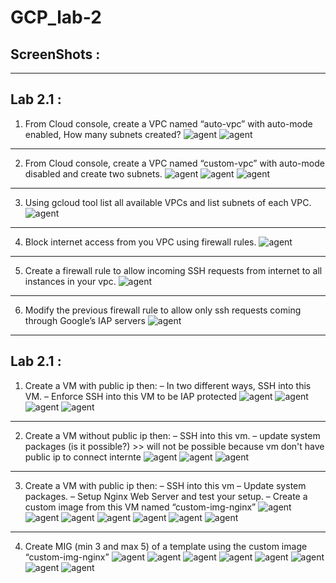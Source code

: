 # GCP_lab-2

## ScreenShots :
-----------------------------------------------------------------
## Lab 2.1 :

1. From Cloud console, create a VPC named “auto-vpc” with auto-mode enabled,
How many subnets created?
![agent](https://github.com/Badawi02/GCP/blob/main/lab-2/images/1.1.0.png)
![agent](https://github.com/Badawi02/GCP/blob/main/lab-2/images/1.1.1.png)
-----------------------------------------------------------------
2. From Cloud console, create a VPC named “custom-vpc” with auto-mode disabled and create two subnets.
![agent](https://github.com/Badawi02/GCP/blob/main/lab-2/images/1.2.0.png)
![agent](https://github.com/Badawi02/GCP/blob/main/lab-2/images/1.2.1.png)
![agent](https://github.com/Badawi02/GCP/blob/main/lab-2/images/1.2.2.png)
-----------------------------------------------------------------
3. Using gcloud tool list all available VPCs and list subnets of each VPC.
![agent](https://github.com/Badawi02/GCP/blob/main/lab-2/images/1.3.0.png)
-----------------------------------------------------------------
4. Block internet access from you VPC using firewall rules.
![agent](https://github.com/Badawi02/GCP/blob/main/lab-2/images/1.4.0.png)
-----------------------------------------------------------------
5. Create a firewall rule to allow incoming SSH requests from internet to all instances in your vpc.
![agent](https://github.com/Badawi02/GCP/blob/main/lab-2/images/1.5.0.png)
-----------------------------------------------------------------
6. Modify the previous firewall rule to allow only ssh requests coming through Google’s IAP servers
![agent](https://github.com/Badawi02/GCP/blob/main/lab-2/images/1.6.0.png)
-----------------------------------------------------------------



## Lab 2.1 :

1. Create a VM with public ip then:
– In two different ways, SSH into this VM.
– Enforce SSH into this VM to be IAP protected
![agent](https://github.com/Badawi02/GCP/blob/main/lab-2/images/2.1.0.png)
![agent](https://github.com/Badawi02/GCP/blob/main/lab-2/images/2.1.1.png)
![agent](https://github.com/Badawi02/GCP/blob/main/lab-2/images/2.1.2.png)
![agent](https://github.com/Badawi02/GCP/blob/main/lab-2/images/2.1.3.png)
-----------------------------------------------------------------
2. Create a VM without public ip then:
– SSH into this vm.
– update system packages (is it possible?) >> will not be possible because vm don't have public ip to connect internte
![agent](https://github.com/Badawi02/GCP/blob/main/lab-2/images/2.2.0.png)
![agent](https://github.com/Badawi02/GCP/blob/main/lab-2/images/2.2.1.png)
![agent](https://github.com/Badawi02/GCP/blob/main/lab-2/images/2.2.2.png)
-----------------------------------------------------------------
3. Create a VM with public ip then:
– SSH into this vm 
– Update system packages.
– Setup Nginx Web Server and test your setup.
– Create a custom image from this VM named “custom-img-nginx”
![agent](https://github.com/Badawi02/GCP/blob/main/lab-2/images/2.3.0.png)
![agent](https://github.com/Badawi02/GCP/blob/main/lab-2/images/2.3.1.png)
![agent](https://github.com/Badawi02/GCP/blob/main/lab-2/images/2.3.2.png)
![agent](https://github.com/Badawi02/GCP/blob/main/lab-2/images/2.3.3.png)
![agent](https://github.com/Badawi02/GCP/blob/main/lab-2/images/2.3.4.png)
![agent](https://github.com/Badawi02/GCP/blob/main/lab-2/images/2.3.5.png)
![agent](https://github.com/Badawi02/GCP/blob/main/lab-2/images/2.3.6.png)
-----------------------------------------------------------------
4. Create MIG (min 3 and max 5) of a template using the custom image “custom-img-nginx”
![agent](https://github.com/Badawi02/GCP/blob/main/lab-2/images/2.4.0.png)
![agent](https://github.com/Badawi02/GCP/blob/main/lab-2/images/2.4.1.png)
![agent](https://github.com/Badawi02/GCP/blob/main/lab-2/images/2.4.2.png)
![agent](https://github.com/Badawi02/GCP/blob/main/lab-2/images/2.4.3.png)
![agent](https://github.com/Badawi02/GCP/blob/main/lab-2/images/2.4.4.png)
![agent](https://github.com/Badawi02/GCP/blob/main/lab-2/images/2.4.5.png)
![agent](https://github.com/Badawi02/GCP/blob/main/lab-2/images/2.4.6.png)
![agent](https://github.com/Badawi02/GCP/blob/main/lab-2/images/2.4.7.png)

